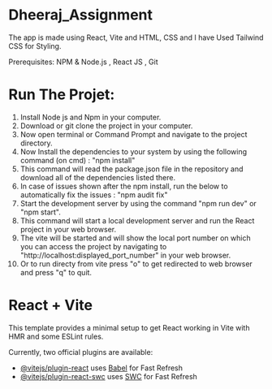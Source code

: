 # Dheeraj_Assignment
The app is made using React, Vite and HTML, CSS and I have Used Tailwind CSS for Styling.

Prerequisites:
NPM & Node.js , 
React JS , 
Git

# Run The Projet:
1. Install Node js and Npm in your computer.
2. Download or git clone the project in your computer.
3. Now open terminal or Command Prompt and navigate to the project directory.
4. Now Install the dependencies to your system by using the following command (on cmd) : "npm install"
6. This command will read the package.json file in the repository and download all of the dependencies listed there.
7. In case of issues shown after the npm install, run the below to automatically fix the issues : "npm audit fix"
8. Start the development server by using the command "npm run dev" or "npm start".
9. This command will start a local development server and run the React project in your web browser.
10. The vite will be started and will show the local port number on which you can access the project by navigating to "http://localhost:displayed_port_number" in your web browser.
11. Or to run directy from vite press "o" to get redirected to web browser and press "q" to quit.

# React + Vite

This template provides a minimal setup to get React working in Vite with HMR and some ESLint rules.

Currently, two official plugins are available:

- [@vitejs/plugin-react](https://github.com/vitejs/vite-plugin-react/blob/main/packages/plugin-react/README.md) uses [Babel](https://babeljs.io/) for Fast Refresh
- [@vitejs/plugin-react-swc](https://github.com/vitejs/vite-plugin-react-swc) uses [SWC](https://swc.rs/) for Fast Refresh
